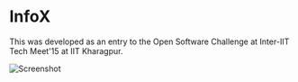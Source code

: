 # InfoX 
This was developed as an entry to the Open Software Challenge at Inter-IIT Tech Meet'15 at IIT Kharagpur.

![Screenshot](screenshots/mainActivity.png)
